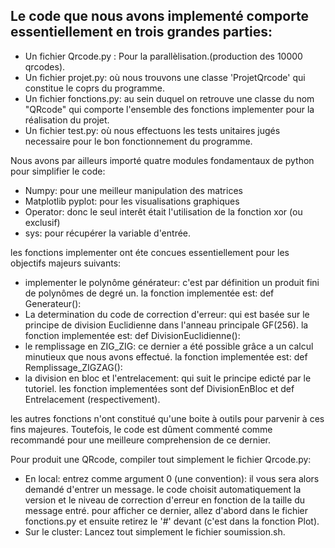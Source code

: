 ## Le code que nous avons implementé comporte essentiellement en trois grandes parties:

- Un fichier Qrcode.py : Pour la parallèlisation.(production des 10000 qrcodes).
- Un fichier projet.py: où nous trouvons une classe 'ProjetQrcode' qui constitue le coprs du programme.
- Un fichier fonctions.py: au sein duquel on retrouve une classe du nom "QRcode"
  qui comporte l'ensemble des fonctions implementer pour la réalisation du projet.
- Un fichier test.py: où nous effectuons les tests unitaires jugés necessaire
  pour le bon fonctionnement du programme.


Nous avons par ailleurs importé  quatre modules fondamentaux de python pour simplifier le code:
- Numpy: pour une meilleur manipulation des matrices
- Matplotlib pyplot: pour les visualisations graphiques
- Operator: donc le seul interêt était l'utilisation de la fonction xor (ou exclusif)
- sys: pour récupérer la variable d'entrée.

les fonctions implementer ont éte concues essentiellement pour les objectifs majeurs suivants:
- implementer le polynôme générateur: c'est par définition un produit fini de polynômes
  de degré un. la fonction implementée est: def Generateur():
- La determination du code de correction d'erreur: qui est basée sur le principe de 
  division Euclidienne dans l'anneau principale GF(256).
  la fonction implementée est: def DivisionEuclidienne():
- le remplissage en ZIG_ZIG: ce dernier a été possible grâce a un calcul minutieux 
  que nous avons effectué. la fonction implementée est: def Remplissage_ZIGZAG():
- la division en bloc et l'entrelacement: qui suit le principe edicté par le tutoriel.
les fonction implementées sont  def DivisionEnBloc et def Entrelacement (respectivement).

les autres fonctions n'ont constitué qu'une boite à outils pour parvenir à ces fins majeures.
Toutefois, le code est dûment commenté comme recommandé pour une meilleure comprehension de 
ce dernier. 

Pour produit une QRcode, compiler tout simplement le fichier Qrcode.py:
- En local: entrez comme argument 0 (une convention): il vous sera alors demandé d'entrer un message.
  le code choisit automatiquement la version et le niveau de correction d'erreur en fonction de la taille du message entré.
  pour afficher ce dernier, allez d'abord dans le fichier fonctions.py et ensuite retirez le '#' devant 
 (c'est dans la fonction Plot).
- Sur le cluster: Lancez tout simplement le fichier soumission.sh.

  